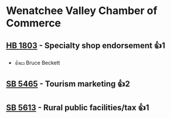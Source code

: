 # Wenatchee Valley Chamber of Commerce

## [HB 1803](/bill/2023-24/hb/1803/) - Specialty shop endorsement 👍1  
* 👍💵 Bruce Beckett

## [SB 5465](/bill/2023-24/sb/5465/) - Tourism marketing 👍2  

## [SB 5613](/bill/2023-24/sb/5613/) - Rural public facilities/tax 👍1  